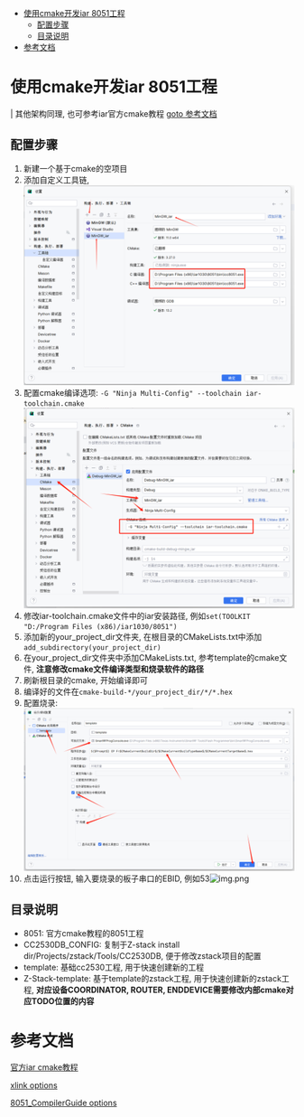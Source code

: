 <!-- TOC -->
* [使用cmake开发iar 8051工程](#使用cmake开发iar-8051工程)
  * [配置步骤](#配置步骤)
  * [目录说明](#目录说明)
* [参考文档](#参考文档)
<!-- TOC -->

# 使用cmake开发iar 8051工程

| 其他架构同理, 也可参考iar官方cmake教程 [goto 参考文档](#参考文档)

## 配置步骤

1. 新建一个基于cmake的空项目
2. 添加自定义工具链, ![img.png](resources/toolchain.png)
3. 配置cmake编译选项: `-G "Ninja Multi-Config" --toolchain iar-toolchain.cmake` ![img_1.png](resources/cmake.png)
4. 修改iar-toolchain.cmake文件中的iar安装路径, 例如`set(TOOLKIT "D:/Program Files (x86)/iar1030/8051")`
5. 添加新的your_project_dir文件夹, 在根目录的CMakeLists.txt中添加`add_subdirectory(your_project_dir)`
6. 在your_project_dir文件夹中添加CMakeLists.txt, 参考template的cmake文件, **注意修改cmake文件编译类型和烧录软件的路径**
7. 刷新根目录的cmake, 开始编译即可
8. 编译好的文件在`cmake-build-*/your_project_dir/*/*.hex`
9. 配置烧录: ![img.png](resources/download%20program.png)
10. 点击运行按钮, 输入要烧录的板子串口的EBID, 例如53![img.png](EBID.png)

## 目录说明

- 8051: 官方cmake教程的8051工程
- CC2530DB_CONFIG: 复制于Z-stack install dir/Projects/zstack/Tools/CC2530DB, 便于修改zstack项目的配置
- template: 基础cc2530工程, 用于快速创建新的工程
- Z-Stack-template: 基于template的zstack工程, 用于快速创建新的zstack工程,  **对应设备COORDINATOR, ROUTER,
  ENDDEVICE需要修改内部cmake对应TODO位置的内容**

# 参考文档

[官方iar cmake教程](https://github.com/IARSystems/cmake-tutorial/blob/master/README.md)

[xlink options](resources/xlink_ENU.pdf)

[8051_CompilerGuide options](https://wwwfiles.iar.com/8051/webic/doc/EW8051_CompilerGuide.pdf)